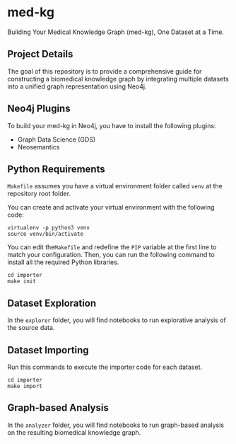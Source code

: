 # med-kg
Building Your Medical Knowledge Graph (med-kg), One Dataset at a Time. 

## Project Details
The goal of this repository is to provide a comprehensive guide for constructing a biomedical knowledge graph by integrating multiple datasets into a unified graph representation using Neo4j.

## Neo4j Plugins
To build your med-kg in Neo4j, you have to install the following plugins:
* Graph Data Science (GDS)
* Neosemantics

## Python Requirements
`Makefile` assumes you have a virtual environment folder called `venv` 
at the repository root folder. 

You can create and activate your virtual environment with the following code:

```shell
virtualenv -p python3 venv
source venv/bin/activate
```

You can edit the`Makefile` and redefine the `PIP` variable at the first line to match your configuration. Then, you can run the following command to install all the required Python libraries.
```shell
cd importer
make init
```

## Dataset Exploration
In the `explorer` folder, you will find notebooks to run explorative analysis of the source data.

## Dataset Importing
Run this commands to execute the importer code for each dataset.
```shell
cd importer
make import
```

## Graph-based Analysis
In the `analyzer` folder, you will find notebooks to run graph-based analysis on the resulting biomedical knowledge graph.